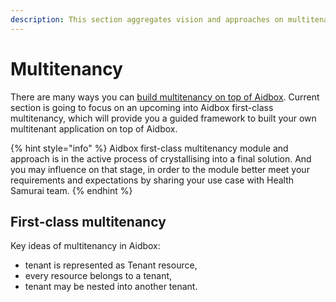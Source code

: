 ```yaml
---
description: This section aggregates vision and approaches on multitenancy issue
---
```


# Multitenancy

There are many ways you can [build multitenancy on top of Aidbox](../security-and-access-control/security/multitenancy.md). Current section is going to focus on an upcoming into Aidbox first-class multitenancy, which will provide you a guided framework to built your own multitenant application on top of Aidbox.

{% hint style="info" %}
Aidbox first-class multitenancy module and approach is in the active process of crystallising into a final solution. And you may influence on that stage, in order to the module better meet your requirements and expectations by sharing your use case with Health Samurai team.
{% endhint %}

## First-class multitenancy

Key ideas of multitenancy in Aidbox:

* tenant is represented as Tenant resource,
* every resource belongs to a tenant,
* tenant may be nested into another tenant.
